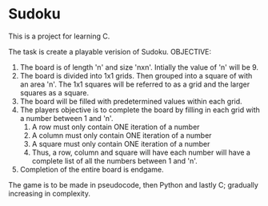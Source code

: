 # Sudoku
This is a project for learning C.

The task is create a playable verision of Sudoku. 
OBJECTIVE:
1. The board is of length 'n' and size 'nxn'. Intially the value of 'n' will be 9.
2. The board is divided into 1x1 grids. Then grouped into a square of with an area 'n'. The 1x1 squares will be referred to as a grid and the larger squares as a square.
2. The board will be filled with predetermined values within each grid.
3. The players objective is to complete the board by filling in each grid with a number between 1 and 'n'.
    1. A row must only contain ONE iteration of a number
    2. A column must only contain ONE iteration of a number
    3. A square must only contain ONE iteration of a number
    4. Thus, a row, column and square will have each number will have a complete list of all the numbers between 1 and 'n'.
4. Completion of the entire board is endgame.

The game is to be made in pseudocode, then Python and lastly C; gradually increasing in complexity. 

